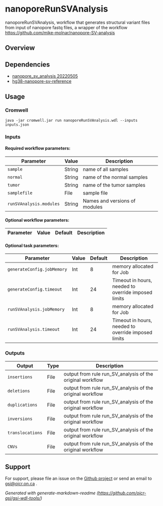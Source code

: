 # nanoporeRunSVAnalysis

nanoporeRunSVAnalysis, workflow that generates structural variant files from input of nanopore fastq files, a wrapper of the workflow https://github.com/mike-molnar/nanopore-SV-analysis

## Overview

## Dependencies

* [nanopore_sv_analysis 20220505](https://gitlab.oicr.on.ca/ResearchIT/modulator/-/blob/master/code/gsi/70_nanopore_sv_analysis.yaml)
* [hg38-nanopore-sv-reference](https://gitlab.oicr.on.ca/ResearchIT/modulator/-/blob/master/data/gsi/50_hg38_nanopore_sv_reference.yaml)


## Usage

### Cromwell
```
java -jar cromwell.jar run nanoporeRunSVAnalysis.wdl --inputs inputs.json
```

### Inputs

#### Required workflow parameters:
Parameter|Value|Description
---|---|---
`sample`|String|name of all samples
`normal`|String|name of the normal samples
`tumor`|String|name of the tumor samples
`samplefile`|File|sample file
`runSVAnalysis.modules`|String|Names and versions of modules


#### Optional workflow parameters:
Parameter|Value|Default|Description
---|---|---|---


#### Optional task parameters:
Parameter|Value|Default|Description
---|---|---|---
`generateConfig.jobMemory`|Int|8|memory allocated for Job
`generateConfig.timeout`|Int|24|Timeout in hours, needed to override imposed limits
`runSVAnalysis.jobMemory`|Int|8|memory allocated for Job
`runSVAnalysis.timeout`|Int|24|Timeout in hours, needed to override imposed limits


### Outputs

Output | Type | Description
---|---|---
`insertions`|File|output from rule run_SV_analysis of the original workflow
`deletions`|File|output from rule run_SV_analysis of the original workflow
`duplications`|File|output from rule run_SV_analysis of the original workflow
`inversions`|File|output from rule run_SV_analysis of the original workflow
`translocations`|File|output from rule run_SV_analysis of the original workflow
`CNVs`|File|output from rule run_SV_analysis of the original workflow


## Support

For support, please file an issue on the [Github project](https://github.com/oicr-gsi) or send an email to gsi@oicr.on.ca .

_Generated with generate-markdown-readme (https://github.com/oicr-gsi/gsi-wdl-tools/)_

